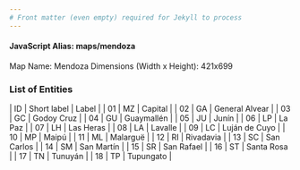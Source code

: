 ```yaml
---
# Front matter (even empty) required for Jekyll to process
---
```


#### JavaScript Alias: maps/mendoza

Map Name: Mendoza
Dimensions (Width x Height): 421x699

### List of Entities

| ID  | Short label | Label          |
| 01  | MZ          | Capital        |
| 02  | GA          | General Alvear |
| 03  | GC          | Godoy Cruz     |
| 04  | GU          | Guaymallén     |
| 05  | JU          | Junín          |
| 06  | LP          | La Paz         |
| 07  | LH          | Las Heras      |
| 08  | LA          | Lavalle        |
| 09  | LC          | Luján de Cuyo  |
| 10  | MP          | Maipú          |
| 11  | ML          | Malarguë       |
| 12  | RI          | Rivadavia      |
| 13  | SC          | San Carlos     |
| 14  | SM          | San Martín     |
| 15  | SR          | San Rafael     |
| 16  | ST          | Santa Rosa     |
| 17  | TN          | Tunuyán        |
| 18  | TP          | Tupungato      |
